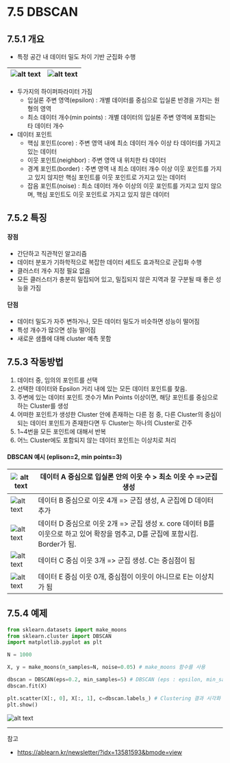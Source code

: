 # 7.5 DBSCAN
## 7.5.1 개요 
- 특정 공간 내 데이터 밀도 차이 기반 군집화 수행 

![alt text](image-16.png) | ![alt text](image-17.png)
---|---|
- 두가지의 하이퍼파라미터 가짐 
    - 입실론 주변 영역(epsilon) : 개별 데이터를 중심으로 입실론 반경을 가지는 원형의 영역
    - 최소 데이터 개수(min points) : 개별 데이터의 입실론 주변 영역에 포함되는 타 데이터 개수 
- 데이터 포인트 
    - 핵심 포인트(core) : 주변 영역 내에 최소 데이터 개수 이상 타 데이터를 가지고 있는 데이터 
    - 이웃 포인트(neighbor) : 주변 영역 내 위치한 타 데이터 
    - 경계 포인트(border) : 주변 영역 내 최소 데이터 개수 이상 이웃 포인트를 가지고 있지 않지만 핵심 포인트를 이웃 포인트로 가지고 있는 데이터 
    - 잡음 포인트(noise) : 최소 데이터 개수 이상의 이웃 포인트를 가지고 있지 않으며, 핵심 포인트도 이웃 포인트로 가지고 있지 않은 데이터 

## 7.5.2 특징
#### 장점 
- 간단하고 직관적인 알고리즘 
- 데이터 분포가 기하학적으로 복잡한 데이터 세트도 효과적으로 군집화 수행 
- 클러스터 개수 지정 필요 없음 
- 모든 클러스터가 충분히 밀집되어 있고, 밀집되지 않은 지역과 잘 구분될 때 좋은 성능을 가짐 

#### 단점 
- 데이터 밀도가 자주 변하거나, 모든 데이터 밀도가 비슷하면 성능이 떨어짐
- 특성 개수가 많으면 성능 떨어짐 
- 새로운 샘플에 대해 cluster 예측 못함 

## 7.5.3 작동방법
1. 데이터 중, 임의의 포인트를 선택
2. 선택한 데이터와 Epsilon 거리 내에 있는 모든 데이터 포인트를 찾음.
3. 주변에 있는 데이터 포인트 갯수가 Min Points 이상이면, 해당 포인트를 중심으로 하는 Cluster를 생성
4. 어떠한 포인트가 생성한 Cluster 안에 존재하는 다른 점 중, 다른 Cluster의 중심이 되는 데이터 포인트가 존재한다면 두 Cluster는 하나의 Cluster로 간주
5. 1~4번을 모든 포인트에 대해서 반복
6. 어느 Cluster에도 포함되지 않는 데이터 포인트는 이상치로 처리 
#### DBSCAN 예시 (eplison=2, min points=3)
|![alt text](image-18.png)|데이터 A 중심으로 입실론 안의 이웃 수 > 최소 이웃 수 =>군집 생성|
|--|--|
|![alt text](image-19.png)| 데이터 B 중심으로 이웃 4개 => 군집 생성, A 군집에 D 데이터 추가|
|![alt text](image-20.png)| 데이터 D 중심으로 이웃 2개 => 군집 생성 x. core 데이터 B를 이웃으로 하고 있어 확장을 멈추고, D를 군집에 포함시킴. Border가 됨.|
|![alt text](image-21.png)|데이터 C 중심 이웃 3개 => 군집 생성. C는 중심점이 됨|
|![alt text](image-22.png)|데이터 E 중심 이웃 0개, 중심점이 이웃이 아니므로 E는 이상치가 됨|


## 7.5.4 예제
```python
from sklearn.datasets import make_moons
from sklearn.cluster import DBSCAN
import matplotlib.pyplot as plt

N = 1000

X, y = make_moons(n_samples=N, noise=0.05) # make_moons 함수를 사용

dbscan = DBSCAN(eps=0.2, min_samples=5) # DBSCAN (eps : epsilon, min_samples : min point)
dbscan.fit(X)

plt.scatter(X[:, 0], X[:, 1], c=dbscan.labels_) # Clustering 결과 시각화 
plt.show()

``` 
![alt text](image-15.png)

---
참고 
- https://ablearn.kr/newsletter/?idx=13581593&bmode=view